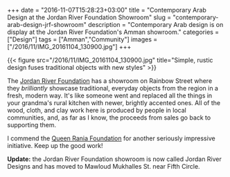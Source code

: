 +++
date = "2016-11-07T15:28:23+03:00"
title = "Contemporary Arab Design at the Jordan River Foundation Showroom"
slug = "contemporary-arab-design-jrf-showroom"
description = "Contemporary Arab design is on display at the Jordan River Foundation's Amman showroom."
categories = ["Design"]
tags = ["Amman","Community"]
images = ["/2016/11/IMG_20161104_130900.jpg"]
+++

{{< figure src="/2016/11/IMG_20161104_130900.jpg" title="Simple, rustic design fuses traditional objects with new styles" >}}

The [Jordan River Foundation](https://jordanriver.jo) has a showroom on Rainbow Street where they _brilliantly_ showcase traditional, everyday objects from the region in a fresh, modern way. It's like someone went and replaced all the things in your grandma's rural kitchen with newer, brightly accented ones. All of the wood, cloth, and clay work here is produced by people in local communities, and, as far as I know, the proceeds from sales go back to supporting them.

<!--more-->

I commend the [Queen Rania Foundation](https://www.qrf.org/) for another seriously impressive initiative. Keep up the good work!

**Update:** the Jordan River Foundation showroom is now called Jordan River Designs and has moved to Mawloud Mukhalles St. near Fifth Circle.
